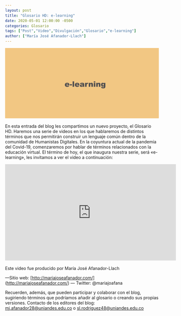 ```yaml
---
layout: post
title: "Glosario HD: e-learning"
date: 2020-05-01 12:00:00 -0500
categories: Glosario
tags: ["Post","Video","Divulgación","Glosario","e-learning"]  
author: ["María José Afanador-Llach"]  
---
```

![Imagen portada](/assets/blog/img_elearning.png) 

En esta entrada del blog les compartimos un nuevo proyecto, el Glosario HD. Haremos una serie de videos en los que hablaremos de distintos términos que nos permitirán construir un lenguaje común dentro de la comunidad de Humanistas Digitales. En la coyuntura actual de la pandemia del Covid-19, comenzaremos por hablar de términos relacionados con la educación virtual. El término de hoy, el que inaugura nuestra serie, será «e-learning», les invitamos a ver el video a continuación:

<iframe width="560" height="315" src="https://www.youtube-nocookie.com/embed/byzqUBauOBM?si=N1JTj3X78jqlZd9v" title="YouTube video player" frameborder="0" allow="accelerometer; autoplay; clipboard-write; encrypted-media; gyroscope; picture-in-picture; web-share" allowfullscreen></iframe>

Este video fue producido por María José Afanador-Llach

—Sitio web: [http://mariajoseafanador.com/] (http://mariajoseafanador.com/) — Twitter: @mariajoafana

Recuerden, además, que pueden participar y colaborar con el blog, sugiriendo términos que podríamos añadir al glosario o creando sus propias versiones. Contacto de los editores del blog: 
mj.afanador28@uniandes.edu.co o sl.rodriguez48@uniandes.edu.co
 
